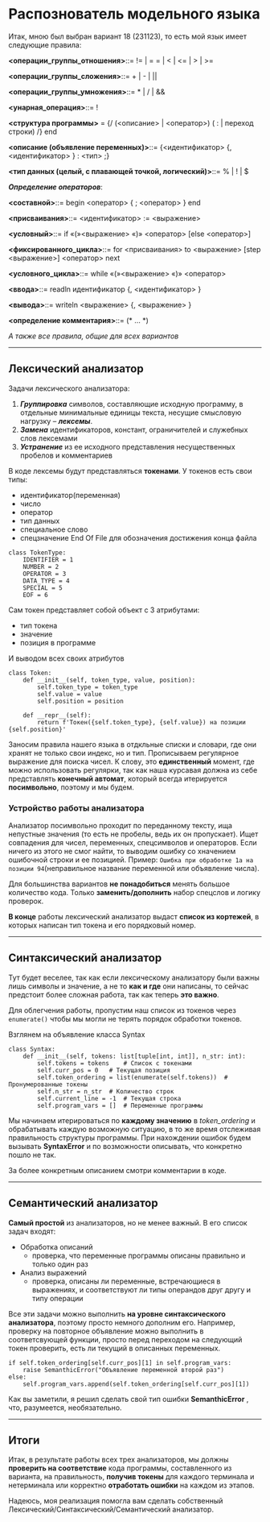 # Распознователь модельного языка
Итак, мною был выбран вариант 18 (231123), то есть мой язык имеет следующие правила:

__<операции_группы_отношения>__::= != | = = | < | <= | > | >=

__<операции_группы_сложения>__::= + | - | ||

__<операции_группы_умножения>__::= * | / | &&

__<унарная_операция>__::= !

__<структура программы>__ = {/ (<описание> | <оператор>) ( : | переход строки) /}
end

__<описание (объявление переменных)>__::= {<идентификатор> {, <идентификатор> } : <тип> ;}

__<тип данных (целый, с плавающей точкой, логический)>__::= % | ! | $

___Определение операторов___:

__<составной>__::= begin <оператор> { ; <оператор> } end

__<присваивания>__::= <идентификатор> := <выражение>

__<условный>__::= if «(»<выражение> «)» <оператор> [else <оператор>]

__<фиксированного_цикла>__::= for <присваивания> to <выражение>
[step <выражение>] <оператор> next

__<условного_цикла>__::= while «(»<выражение> «)» <оператор>

__<ввода>__::= readln идентификатор {, <идентификатор> }

__<вывода>__::= writeln <выражение> {, <выражение> }

__<определение комментария>__::= (* … *)

_А также все правила, общие для всех вариантов_

---

## Лексический анализатор

Задачи лексического анализатора: 
1) ___Группировка___ символов, составляющие исходную программу, в отдельные минимальные единицы текста, несущие смысловую нагрузку – ___лексемы___.
2) ___Замена___ идентификаторов, констант, ограничителей и служебных слов лексемами
3) ___Устранение___ из ее исходного представления несущественных пробелов и комментариев

В коде лексемы будут представляться __токенами__.
У токенов есть свои типы:
+ идентификатор(переменная)
+ число
+ оператор
+ тип данных
+ специальное слово
+ спецзначение End Of File для обозначения достижения конца файла
```
class TokenType:
    IDENTIFIER = 1
    NUMBER = 2
    OPERATOR = 3
    DATA_TYPE = 4
    SPECIAL = 5
    EOF = 6
   ```

Сам токен представляет собой объект с 3 атрибутами:
+ тип токена
+ значение
+ позиция в программе

И выводом всех своих атрибутов
```bazaar
class Token:
    def __init__(self, token_type, value, position):
        self.token_type = token_type
        self.value = value
        self.position = position

    def __repr__(self):
        return f'Токен({self.token_type}, {self.value}) на позиции {self.position}'
```

Заносим правила нашего языка в отдкльные списки и словари, где они хранят не только свои индекс, но и тип.
Прописываем регулярное выражение для поиска чисел. К слову, это __единственный__ момент, где можно использовать регулярки,
так как наша курсавая должна из себе представлять __конечный автомат__, который всегда итерируется __посимвольно__, поэтому и мы будем.

### Устройство работы анализатора

Анализатор посимвольно проходит по переданному тексту, ища непустные значения (то есть не пробелы, ведь их он пропускает).
Ищет совпадения для чисел, переменных, спецсимволов и операторов. Если ничего из этого не смог найти, то выводим ошибку со хначением ошибочной строки и ее позицией.
Пример:
```Ошибка при обработке 1a на позиции 94```(неправильное название переменной или объявление числа).
        
Для большинства вариантов __не понадобиться__ менять большое количество кода. Только __заменить/дополнить__ набор спецслов и логику проверок.

__В конце__ работы лексический анализатор выдаст __список  из кортежей__, в которых написан тип  токена и его порядковый номер.

---
## Синтаксический анализатор

Тут будет веселее, так как если лексическому анализатору были важны лишь символы и значение, а не то __как и где__ они написаны, то сейчас предстоит более сложная работа, так как теперь __это важно__.

Для облегчения работы, пропустим наш список из токенов через ```enumerate()``` чтобы мы могли не терять порядок обработки токенов.

Взглянем на объявление класса Syntax
```
class Syntax:
    def __init__(self, tokens: list[tuple[int, int]], n_str: int):
        self.tokens = tokens    # Список с токенами
        self.curr_pos = 0   # Текущая позиция
        self.token_ordering = list(enumerate(self.tokens))  # Пронумерованные токены
        self.n_str = n_str  # Количество строк
        self.current_line = -1  # Текущая строка
        self.program_vars = []  # Переменные программы
   ```

Мы начинаем итерироваться по __каждому значению__ в _token_ordering_ и обрабатывать каждую возможную ситуацию, в то же время отслеживая правильность структуры программы.
При нахождении ошибок будем вызывать __SyntaxError__ и по возможности описывать, что конкретно пошло не так.

За более конкретным описанием смотри комментарии в коде.

---

## Семантический анализатор

__Самый простой__ из анализаторов, но не менее важный. В его список задач входят:
+ Обработка описаний
  + проверка, что переменные программы описаны правильно и только один раз
+ Анализ выражений
  + проверка, описаны ли переменные, встречающиеся в выражениях, и соответствуют ли типы операндов друг другу и типу операции

Все эти задачи можно выполнить __на уровне синтаксического анализатора__, поэтому просто немного дополним его.
Например, проверку на повторное объявление можно выполнить в соответсвующей функции, просто перед переходом на следующий токен проверить, есть ли текущий в описанных переменных.
```bazaar
if self.token_ordering[self.curr_pos][1] in self.program_vars:
    raise SemanthicError("Объявление переменной второй раз")
else:
    self.program_vars.append(self.token_ordering[self.curr_pos][1])
```

Как вы заметили, я решил сделать свой тип ошибки __SemanthicError__ , что, разумеется, необязательно.

---
## Итоги

Итак, в результате работы всех трех анализаторов, мы должны __проверить на соответствие__ кода программы, составленного из варианта,
на правильность, __получив токены__ для каждого терминала и нетерминала или корректно __отработать ошибки__ на каждом из этапов.

Надеюсь, моя реализация помогла вам сделать собственный Лексический/Синтаксический/Семантический анализатор.